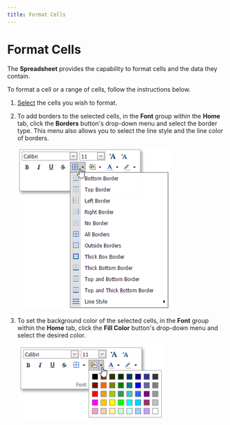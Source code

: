 ```yaml
---
title: Format Cells
---
```

# Format Cells
The **Spreadsheet** provides the capability to format cells and the data they contain.

To format a cell or a range of cells, follow the instructions below.
1. [Select](../../../../interface-elements-for-web/articles/spreadsheet/editing-cells/select-cells-or-cell-content.md) the cells you wish to format.
2. To add borders to the selected cells, in the **Font** group within the **Home** tab, click the **Borders** button's drop-down menu and select the border type. This menu also allows you to select the line style and the line color of borders.
	 
	
	![EUD_ASPxSpreadsheet_Home_Borders](../../../images/Img26040.png)
3. To set the background color of the selected cells, in the **Font** group within the **Home** tab, click the **Fill Color** button's drop-down menu and select the desired color.
	
	![EUD_ASPxSpreadsheet_Home_FillColor](../../../images/Img26041.png)